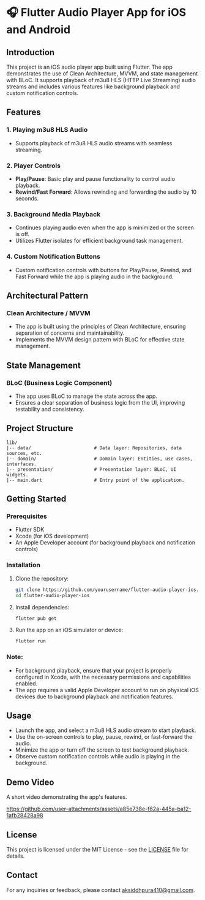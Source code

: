 # 🎧 Flutter Audio Player App for iOS and Android

## Introduction

This project is an iOS audio player app built using Flutter. The app demonstrates the use of Clean Architecture, MVVM, and state management with BLoC. It supports playback of m3u8 HLS (HTTP Live Streaming) audio streams and includes various features like background playback and custom notification controls.

## Features

### 1. Playing m3u8 HLS Audio
- Supports playback of m3u8 HLS audio streams with seamless streaming.

### 2. Player Controls
- **Play/Pause**: Basic play and pause functionality to control audio playback.
- **Rewind/Fast Forward**: Allows rewinding and forwarding the audio by 10 seconds.

### 3. Background Media Playback
- Continues playing audio even when the app is minimized or the screen is off.
- Utilizes Flutter isolates for efficient background task management.

### 4. Custom Notification Buttons
- Custom notification controls with buttons for Play/Pause, Rewind, and Fast Forward while the app is playing audio in the background.


## Architectural Pattern

### Clean Architecture / MVVM
- The app is built using the principles of Clean Architecture, ensuring separation of concerns and maintainability.
- Implements the MVVM design pattern with BLoC for effective state management.

## State Management

### BLoC (Business Logic Component)
- The app uses BLoC to manage the state across the app. 
- Ensures a clear separation of business logic from the UI, improving testability and consistency.

## Project Structure

```
lib/
|-- data/                       # Data layer: Repositories, data sources, etc.
|-- domain/                     # Domain layer: Entities, use cases, interfaces.
|-- presentation/               # Presentation layer: BLoC, UI widgets.
|-- main.dart                   # Entry point of the application.
```

## Getting Started

### Prerequisites

- Flutter SDK
- Xcode (for iOS development)
- An Apple Developer account (for background playback and notification controls)

### Installation

1. Clone the repository:
    ```bash
    git clone https://github.com/yourusername/flutter-audio-player-ios.git
    cd flutter-audio-player-ios
    ```

2. Install dependencies:
    ```bash
    flutter pub get
    ```

3. Run the app on an iOS simulator or device:
    ```bash
    flutter run
    ```

### Note:
- For background playback, ensure that your project is properly configured in Xcode, with the necessary permissions and capabilities enabled.
- The app requires a valid Apple Developer account to run on physical iOS devices due to background playback and notification features.

## Usage

- Launch the app, and select a m3u8 HLS audio stream to start playback.
- Use the on-screen controls to play, pause, rewind, or fast-forward the audio.
- Minimize the app or turn off the screen to test background playback.
- Observe custom notification controls while audio is playing in the background.

## Demo Video

A short video demonstrating the app's features.

https://github.com/user-attachments/assets/a85e738e-f62a-445a-ba12-1afb28428a98



## License

This project is licensed under the MIT License - see the [LICENSE](LICENSE) file for details.

## Contact

For any inquiries or feedback, please contact [aksiddhpura410@gmail.com](mailto:aksiddhpura410@gmail.com).
